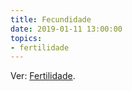 ```yaml
---
title: Fecundidade
date: 2019-01-11 13:00:00
topics: 
- fertilidade
---
```


Ver: [Fertilidade](../fertilidade).
